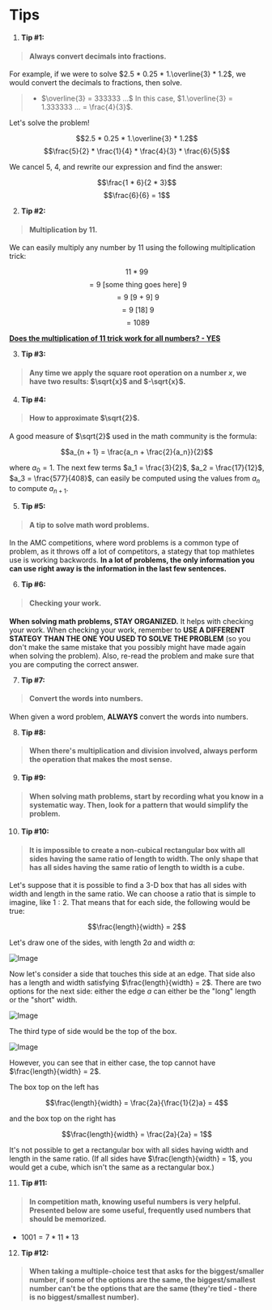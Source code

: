 # Tips

1. **Tip #1:**

> #### **Always convert decimals into fractions.**

For example, if we were to solve $2.5 * 0.25 * 1.\overline{3} * 1.2$, we would convert the decimals to fractions, then solve.

> -   $\overline{3} = 333333 ...$
>     In this case, $1.\overline{3} = 1.333333 ... = \frac{4}{3}$.

Let's solve the problem!

$$2.5 * 0.25 * 1.\overline{3} * 1.2$$
$$\frac{5}{2} * \frac{1}{4} * \frac{4}{3} * \frac{6}{5}$$

We cancel $5$, $4$, and rewrite our expression and find the answer:

$$\frac{1 * 6}{2 * 3}$$
$$\frac{6}{6} = 1$$

2. **Tip #2:**

> #### Multiplication by 11.

We can easily multiply any number by 11 using the following multiplication trick:

$$11 * 99$$
$$= 9 \text{ [some thing goes here] } 9$$
$$= 9 \text{ [9 + 9] } 9$$
$$= 9 \text { [18] } 9$$
$$= 1089$$

**[Does the multiplication of 11 trick work for all numbers? - YES](https://forum.poshenloh.com/topic/809/does-the-multiplication-by-11-trick-work-for-numbers-that-aren-t-two-digits?_=1619107946181)**

3. **Tip #3:**

> #### Any time we apply the square root operation on a number $x$, we have two results: $\sqrt{x}$ and $-\sqrt{x}$.

4. **Tip #4:**

> #### How to approximate $\sqrt{2}$.

A good measure of $\sqrt{2}$ used in the math community is the formula:

$$a_{n + 1} = \frac{a_n + \frac{2}{a_n}}{2}$$

where $a_0 = 1$. The next few terms $a_1 = \frac{3}{2}$, $a_2 = \frac{17}{12}$, $a_3 = \frac{577}{408}$, can easily be computed using the values from $a_n$ to compute $a_{n + 1}$.

5. **Tip #5:**

> #### A tip to solve math word problems.

In the AMC competitions, where word problems is a common type of problem, as it throws off a lot of competitors, a stategy that top mathletes use is working backwords. **In a lot of problems, the only information you can use right away is the information in the last few sentences.**

6. **Tip #6:**

> #### Checking your work.

**When solving math problems, STAY ORGANIZED.** It helps with checking your work. When checking your work, remember to **USE A DIFFERENT STATEGY THAN THE ONE YOU USED TO SOLVE THE PROBLEM** (so you don't make the same mistake that you possibly might have made again when solving the problem). Also, re-read the problem and make sure that you are computing the correct answer.

7. **Tip #7:**

> #### Convert the words into numbers.

When given a word problem, **ALWAYS** convert the words into numbers.

8. **Tip #8:**

> #### When there's multiplication and division involved, always perform the operation that makes the most sense.

9. **Tip #9:**

> #### When solving math problems, start by recording what you know in a systematic way. Then, look for a pattern that would simplify the problem.

10. **Tip #10:**

> #### It is impossible to create a non-cubical rectangular box with all sides having the same ratio of length to width. The only shape that has all sides having the same ratio of length to width is a cube.

Let's suppose that it is possible to find a $3$-D box that has all sides with width and length in the same ratio. We can choose a ratio that is simple to imagine, like $1 : 2$. That means that for each side, the following would be true:

$$\frac{length}{width} = 2$$

Let's draw one of the sides, with length $2a$ and width $a$:

![Image](https://s3.amazonaws.com/thinkific/file_uploads/170860/images/905/779/d91/M1W2D6-ch-part-3-3d-box-2a.png)

Now let's consider a side that touches this side at an edge. That side also has a length and width satisfying $\frac{length}{width} = 2$. There are two options for the next side: either the edge $a$ can either be the "long" length or the "short" width.

![Image](https://s3.amazonaws.com/thinkific/file_uploads/170860/images/e12/91b/bda/M1W2D6-ch-part-3-3d-box-half-a.png)

The third type of side would be the top of the box.

![Image](https://s3.amazonaws.com/thinkific/file_uploads/170860/images/be4/0de/637/M1W2D6-ch-part-3-3d-box-half-a-with-top.png)

However, you can see that in either case, the top cannot have $\frac{length}{width} = 2$.

The box top on the left has

$$\frac{length}{width} = \frac{2a}{\frac{1}{2}a} = 4$$

and the box top on the right has

$$\frac{length}{width} = \frac{2a}{2a} = 1$$

It's not possible to get a rectangular box with all sides having width and length in the same ratio. (If all sides have $\frac{length}{width} = 1$, you would get a cube, which isn't the same as a rectangular box.)

11. **Tip #11:**

> #### In competition math, knowing useful numbers is very helpful. Presented below are some useful, frequently used numbers that should be memorized.

-   $1001 = 7 * 11 * 13$

12. **Tip #12:**

> #### When taking a multiple-choice test that asks for the biggest/smaller number, if some of the options are the same, the biggest/smallest number can't be the options that are the same (they're tied - there is no biggest/smallest number).

